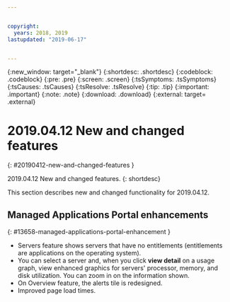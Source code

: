 ```yaml
---


copyright:
  years: 2018, 2019
lastupdated: "2019-06-17"


---
```


{:new_window: target="_blank"} 
{:shortdesc: .shortdesc} 
{:codeblock: .codeblock} 
{:pre: .pre} 
{:screen: .screen} 
{:tsSymptoms: .tsSymptoms} 
{:tsCauses: .tsCauses} 
{:tsResolve: .tsResolve} 
{:tip: .tip} 
{:important: .important} 
{:note: .note} 
{:download: .download} 
{:external: target= .external} 

# 2019.04.12 New and changed features
{: #20190412-new-and-changed-features } 

2019.04.12 New and changed features.
{: shortdesc} 

This section describes new and changed functionality for 2019.04.12.

## Managed Applications Portal enhancements
{: #13658-managed-applications-portal-enhancement } 

  - Servers feature shows servers that have no entitlements
    (entitlements are applications on the operating system).
  - You can select a server and, when you click **view detail** on a
    usage graph, view enhanced graphics for servers' processor, memory,
    and disk utilization. You can zoom in on the information shown.
  - On Overview feature, the alerts tile is redesigned.
  - Improved page load times.
